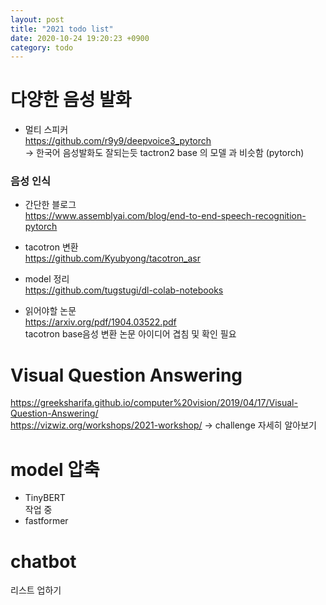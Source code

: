 ```yaml
---
layout: post
title: "2021 todo list"
date: 2020-10-24 19:20:23 +0900
category: todo
---
```

# 다양한 음성 발화

- 멀티 스피커  <br>
https://github.com/r9y9/deepvoice3_pytorch  <br>
-> 한국어 음성발화도 잘되는듯 tactron2 base 의 모델 과 비슷함 (pytorch)<br>

### 음성 인식 

- 간단한 블로그 <br>
https://www.assemblyai.com/blog/end-to-end-speech-recognition-pytorch <br>

- tacotron 변환 <br>
https://github.com/Kyubyong/tacotron_asr <br>

- model 정리 <br>
https://github.com/tugstugi/dl-colab-notebooks <br>

- 읽어야할 논문  <br>
https://arxiv.org/pdf/1904.03522.pdf <br>
tacotron base음성 변환 논문 아이디어 겹침 및 확인 필요 <br> 


# Visual Question Answering
https://greeksharifa.github.io/computer%20vision/2019/04/17/Visual-Question-Answering/ <br>
https://vizwiz.org/workshops/2021-workshop/ -> challenge   자세히 알아보기 

# model 압축
- TinyBERT <br>
작업 중 <br>
- fastformer <br>

# chatbot
리스트 업하기 